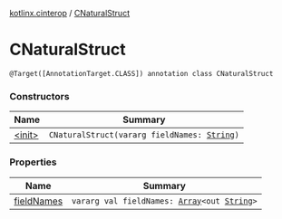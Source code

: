 [kotlinx.cinterop](../index.md) / [CNaturalStruct](./index.md)

# CNaturalStruct

`@Target([AnnotationTarget.CLASS]) annotation class CNaturalStruct`

### Constructors

| Name | Summary |
|---|---|
| [&lt;init&gt;](-init-.md) | `CNaturalStruct(vararg fieldNames: `[`String`](https://kotlinlang.org/api/latest/jvm/stdlib/kotlin/-string/index.html)`)` |

### Properties

| Name | Summary |
|---|---|
| [fieldNames](field-names.md) | `vararg val fieldNames: `[`Array`](https://kotlinlang.org/api/latest/jvm/stdlib/kotlin/-array/index.html)`<out `[`String`](https://kotlinlang.org/api/latest/jvm/stdlib/kotlin/-string/index.html)`>` |
